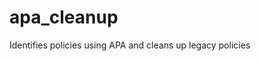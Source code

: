 # apa_cleanup
Identifies policies using APA and cleans up legacy policies

<!---
#CPTAGS:community-supported api-example automation
#TBICON:images/python_icon.png
-->
